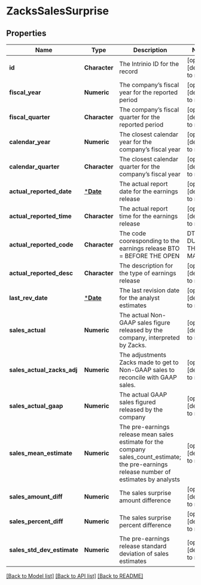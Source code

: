 # ZacksSalesSurprise

## Properties
Name | Type | Description | Notes
------------ | ------------- | ------------- | -------------
**id** | **Character** | The Intrinio ID for the record | [optional] [default to null]
**fiscal_year** | **Numeric** | The company’s fiscal year for the reported period | [optional] [default to null]
**fiscal_quarter** | **Character** | The company’s fiscal quarter for the reported period | [optional] [default to null]
**calendar_year** | **Numeric** | The closest calendar year for the company’s fiscal year | [optional] [default to null]
**calendar_quarter** | **Character** | The closest calendar quarter for the company’s fiscal year | [optional] [default to null]
**actual_reported_date** | [***Date**](Date.md) | The actual report date for the earnings release | [optional] [default to null]
**actual_reported_time** | **Character** | The actual report time for the earnings release | [optional] [default to null]
**actual_reported_code** | **Character** | The code cooresponding to the earnings release  BTO &#x3D; BEFORE THE OPEN | DTM &#x3D; DURING THE MARKET | AMC &#x3D; AFTER MARKET CLOSE | [optional] [default to null]
**actual_reported_desc** | **Character** | The description for the type of earnings release | [optional] [default to null]
**last_rev_date** | [***Date**](Date.md) | The last revision date for the analyst estimates | [optional] [default to null]
**sales_actual** | **Numeric** | The actual Non-GAAP sales figure released by the company, interpreted by Zacks. | [optional] [default to null]
**sales_actual_zacks_adj** | **Numeric** | The adjustments Zacks made to get to Non-GAAP sales to reconcile with GAAP sales. | [optional] [default to null]
**sales_actual_gaap** | **Numeric** | The actual GAAP sales figured released by the company | [optional] [default to null]
**sales_mean_estimate** | **Numeric** | The pre-earnings release mean sales estimate for the company sales_count_estimate; the pre-earnings release number of estimates by analysts | [optional] [default to null]
**sales_amount_diff** | **Numeric** | The sales surprise amount difference | [optional] [default to null]
**sales_percent_diff** | **Numeric** | The sales surprise percent difference | [optional] [default to null]
**sales_std_dev_estimate** | **Numeric** | The pre-earnings release standard deviation of sales estimates | [optional] [default to null]

[[Back to Model list]](../README.md#documentation-for-models) [[Back to API list]](../README.md#documentation-for-api-endpoints) [[Back to README]](../README.md)


